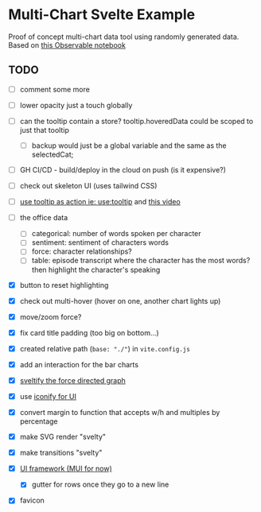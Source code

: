 # Multi-Chart Svelte Example

Proof of concept multi-chart data tool using randomly generated data. Based on [this Observable notebook](https://observablehq.com/d/c5955832413ea211)

## TODO

- [ ] comment some more
- [ ] lower opacity just a touch globally
- [ ] can the tooltip contain a store? tooltip.hoveredData could be scoped to just that tooltip
  - [ ] backup would just be a global variable and the same as the selectedCat;
- [ ] GH CI/CD - build/deploy in the cloud on push (is it expensive?)
- [ ] check out skeleton UI (uses tailwind CSS)
- [ ] [use tooltip as action ie: use:tooltip](https://svelte.dev/repl/dd6754a2ad0547c5b1c1ea37c0293fef?version=3.55.0) and [this video](https://www.youtube.com/watch?v=0GqIoo66i0g)

- [ ] the office data

  - [ ] categorical: number of words spoken per character
  - [ ] sentiment: sentiment of characters words
  - [ ] force: character relationships?
  - [ ] table: episode transcript where the character has the most words? then highlight the character's speaking
    <!-- https://data.world/abhinavr8/the-office-scripts-dataset/workspace/file?filename=the-office-lines+-+scripts.csv -->
    <!-- https://towardsdatascience.com/nlp-on-the-office-series-cf0ed44430d1 -->

- [x] button to reset highlighting
- [x] check out multi-hover (hover on one, another chart lights up)
- [x] move/zoom force?
- [x] fix card title padding (too big on bottom...)
- [x] created relative path (`base: "./"`) in `vite.config.js`
- [x] add an interaction for the bar charts
- [x] [sveltify the force directed graph](https://github.com/happybeing/d3-fdg-svelte/blob/master/src/NetworkGraphSvelteSVG.svelte)
- [x] use [iconify for UI](https://www.youtube.com/watch?v=iGVhzsTZSa8)
- [x] convert margin to function that accepts w/h and multiples by percentage
- [x] make SVG render "svelty"
- [x] make transitions "svelty"
- [x] [UI framework (MUI for now)](https://sveltematerialui.com/)
  - [x] gutter for rows once they go to a new line
- [x] favicon
